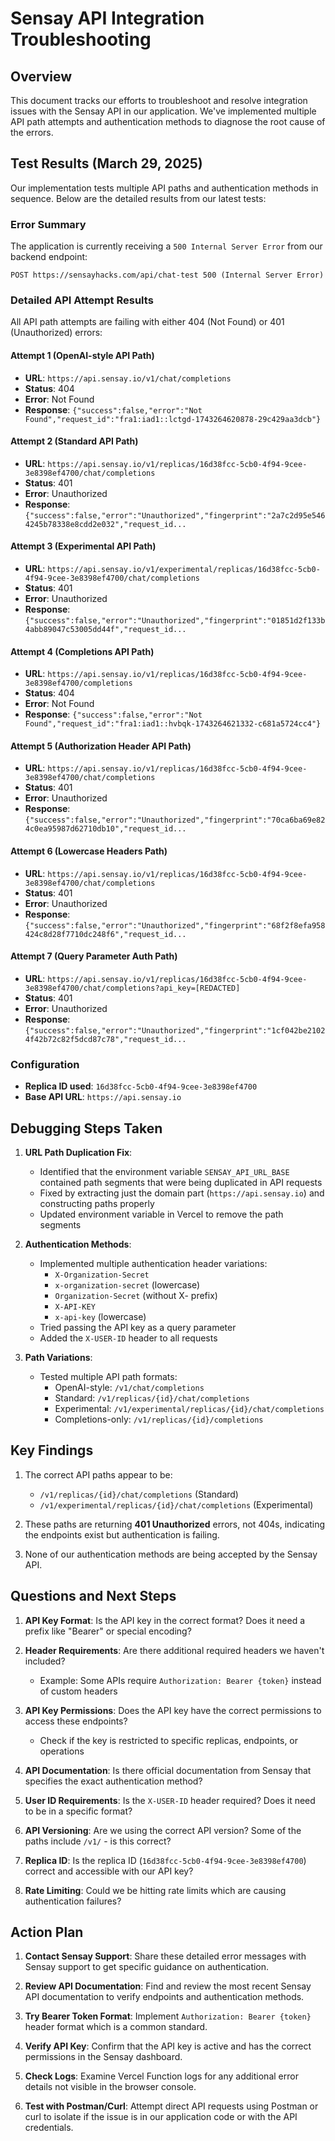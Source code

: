 # Sensay API Integration Troubleshooting

## Overview

This document tracks our efforts to troubleshoot and resolve integration issues with the Sensay API in our application. We've implemented multiple API path attempts and authentication methods to diagnose the root cause of the errors.

## Test Results (March 29, 2025)

Our implementation tests multiple API paths and authentication methods in sequence. Below are the detailed results from our latest tests:

### Error Summary

The application is currently receiving a `500 Internal Server Error` from our backend endpoint:
```
POST https://sensayhacks.com/api/chat-test 500 (Internal Server Error)
```

### Detailed API Attempt Results

All API path attempts are failing with either 404 (Not Found) or 401 (Unauthorized) errors:

#### Attempt 1 (OpenAI-style API Path)
- **URL**: `https://api.sensay.io/v1/chat/completions`
- **Status**: 404
- **Error**: Not Found
- **Response**: `{"success":false,"error":"Not Found","request_id":"fra1:iad1::lctgd-1743264620878-29c429aa3dcb"}`

#### Attempt 2 (Standard API Path)
- **URL**: `https://api.sensay.io/v1/replicas/16d38fcc-5cb0-4f94-9cee-3e8398ef4700/chat/completions`
- **Status**: 401
- **Error**: Unauthorized
- **Response**: `{"success":false,"error":"Unauthorized","fingerprint":"2a7c2d95e5464245b78338e8cdd2e032","request_id...`

#### Attempt 3 (Experimental API Path)
- **URL**: `https://api.sensay.io/v1/experimental/replicas/16d38fcc-5cb0-4f94-9cee-3e8398ef4700/chat/completions`
- **Status**: 401
- **Error**: Unauthorized
- **Response**: `{"success":false,"error":"Unauthorized","fingerprint":"01851d2f133b4abb89047c53005dd44f","request_id...`

#### Attempt 4 (Completions API Path)
- **URL**: `https://api.sensay.io/v1/replicas/16d38fcc-5cb0-4f94-9cee-3e8398ef4700/completions`
- **Status**: 404
- **Error**: Not Found
- **Response**: `{"success":false,"error":"Not Found","request_id":"fra1:iad1::hvbqk-1743264621332-c681a5724cc4"}`

#### Attempt 5 (Authorization Header API Path)
- **URL**: `https://api.sensay.io/v1/replicas/16d38fcc-5cb0-4f94-9cee-3e8398ef4700/chat/completions`
- **Status**: 401
- **Error**: Unauthorized
- **Response**: `{"success":false,"error":"Unauthorized","fingerprint":"70ca6ba69e824c0ea95987d62710db10","request_id...`

#### Attempt 6 (Lowercase Headers Path)
- **URL**: `https://api.sensay.io/v1/replicas/16d38fcc-5cb0-4f94-9cee-3e8398ef4700/chat/completions`
- **Status**: 401
- **Error**: Unauthorized
- **Response**: `{"success":false,"error":"Unauthorized","fingerprint":"68f2f8efa958424c8d28f7710dc248f6","request_id...`

#### Attempt 7 (Query Parameter Auth Path)
- **URL**: `https://api.sensay.io/v1/replicas/16d38fcc-5cb0-4f94-9cee-3e8398ef4700/chat/completions?api_key=[REDACTED]`
- **Status**: 401
- **Error**: Unauthorized
- **Response**: `{"success":false,"error":"Unauthorized","fingerprint":"1cf042be21024f42b72c82f5dcd87c78","request_id...`

### Configuration
- **Replica ID used**: `16d38fcc-5cb0-4f94-9cee-3e8398ef4700`
- **Base API URL**: `https://api.sensay.io`

## Debugging Steps Taken

1. **URL Path Duplication Fix**:
   - Identified that the environment variable `SENSAY_API_URL_BASE` contained path segments that were being duplicated in API requests
   - Fixed by extracting just the domain part (`https://api.sensay.io`) and constructing paths properly
   - Updated environment variable in Vercel to remove the path segments

2. **Authentication Methods**:
   - Implemented multiple authentication header variations:
     - `X-Organization-Secret`
     - `x-organization-secret` (lowercase)
     - `Organization-Secret` (without X- prefix)
     - `X-API-KEY`
     - `x-api-key` (lowercase)
   - Tried passing the API key as a query parameter
   - Added the `X-USER-ID` header to all requests

3. **Path Variations**:
   - Tested multiple API path formats:
     - OpenAI-style: `/v1/chat/completions`
     - Standard: `/v1/replicas/{id}/chat/completions`
     - Experimental: `/v1/experimental/replicas/{id}/chat/completions`
     - Completions-only: `/v1/replicas/{id}/completions`

## Key Findings

1. The correct API paths appear to be:
   - `/v1/replicas/{id}/chat/completions` (Standard)
   - `/v1/experimental/replicas/{id}/chat/completions` (Experimental)

2. These paths are returning **401 Unauthorized** errors, not 404s, indicating the endpoints exist but authentication is failing.

3. None of our authentication methods are being accepted by the Sensay API.

## Questions and Next Steps

1. **API Key Format**: Is the API key in the correct format? Does it need a prefix like "Bearer" or special encoding?

2. **Header Requirements**: Are there additional required headers we haven't included?
   - Example: Some APIs require `Authorization: Bearer {token}` instead of custom headers

3. **API Key Permissions**: Does the API key have the correct permissions to access these endpoints?
   - Check if the key is restricted to specific replicas, endpoints, or operations

4. **API Documentation**: Is there official documentation from Sensay that specifies the exact authentication method?

5. **User ID Requirements**: Is the `X-USER-ID` header required? Does it need to be in a specific format?

6. **API Versioning**: Are we using the correct API version? Some of the paths include `/v1/` - is this correct?

7. **Replica ID**: Is the replica ID (`16d38fcc-5cb0-4f94-9cee-3e8398ef4700`) correct and accessible with our API key?

8. **Rate Limiting**: Could we be hitting rate limits which are causing authentication failures?

## Action Plan

1. **Contact Sensay Support**: Share these detailed error messages with Sensay support to get specific guidance on authentication.

2. **Review API Documentation**: Find and review the most recent Sensay API documentation to verify endpoints and authentication methods.

3. **Try Bearer Token Format**: Implement `Authorization: Bearer {token}` header format which is a common standard.

4. **Verify API Key**: Confirm that the API key is active and has the correct permissions in the Sensay dashboard.

5. **Check Logs**: Examine Vercel Function logs for any additional error details not visible in the browser console.

6. **Test with Postman/Curl**: Attempt direct API requests using Postman or curl to isolate if the issue is in our application code or with the API credentials.
